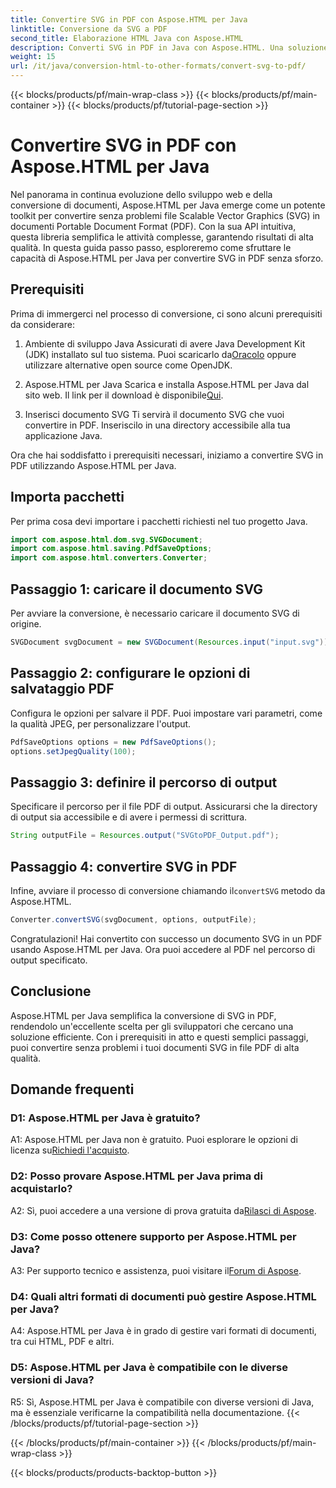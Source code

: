 ```yaml
---
title: Convertire SVG in PDF con Aspose.HTML per Java
linktitle: Conversione da SVG a PDF
second_title: Elaborazione HTML Java con Aspose.HTML
description: Converti SVG in PDF in Java con Aspose.HTML. Una soluzione perfetta per la conversione di documenti di alta qualità.
weight: 15
url: /it/java/conversion-html-to-other-formats/convert-svg-to-pdf/
---
```


{{< blocks/products/pf/main-wrap-class >}}
{{< blocks/products/pf/main-container >}}
{{< blocks/products/pf/tutorial-page-section >}}

# Convertire SVG in PDF con Aspose.HTML per Java


Nel panorama in continua evoluzione dello sviluppo web e della conversione di documenti, Aspose.HTML per Java emerge come un potente toolkit per convertire senza problemi file Scalable Vector Graphics (SVG) in documenti Portable Document Format (PDF). Con la sua API intuitiva, questa libreria semplifica le attività complesse, garantendo risultati di alta qualità. In questa guida passo passo, esploreremo come sfruttare le capacità di Aspose.HTML per Java per convertire SVG in PDF senza sforzo.

## Prerequisiti

Prima di immergerci nel processo di conversione, ci sono alcuni prerequisiti da considerare:

1. Ambiente di sviluppo Java
 Assicurati di avere Java Development Kit (JDK) installato sul tuo sistema. Puoi scaricarlo da[Oracolo](https://www.oracle.com/java/technologies/javase-downloads.html) oppure utilizzare alternative open source come OpenJDK.

2. Aspose.HTML per Java
 Scarica e installa Aspose.HTML per Java dal sito web. Il link per il download è disponibile[Qui](https://releases.aspose.com/html/java/).

3. Inserisci documento SVG
Ti servirà il documento SVG che vuoi convertire in PDF. Inseriscilo in una directory accessibile alla tua applicazione Java.

Ora che hai soddisfatto i prerequisiti necessari, iniziamo a convertire SVG in PDF utilizzando Aspose.HTML per Java.

## Importa pacchetti

Per prima cosa devi importare i pacchetti richiesti nel tuo progetto Java.

```java
import com.aspose.html.dom.svg.SVGDocument;
import com.aspose.html.saving.PdfSaveOptions;
import com.aspose.html.converters.Converter;
```

## Passaggio 1: caricare il documento SVG

Per avviare la conversione, è necessario caricare il documento SVG di origine.

```java
SVGDocument svgDocument = new SVGDocument(Resources.input("input.svg"));
```

## Passaggio 2: configurare le opzioni di salvataggio PDF

Configura le opzioni per salvare il PDF. Puoi impostare vari parametri, come la qualità JPEG, per personalizzare l'output.

```java
PdfSaveOptions options = new PdfSaveOptions();
options.setJpegQuality(100);
```

## Passaggio 3: definire il percorso di output

Specificare il percorso per il file PDF di output. Assicurarsi che la directory di output sia accessibile e di avere i permessi di scrittura.

```java
String outputFile = Resources.output("SVGtoPDF_Output.pdf");
```

## Passaggio 4: convertire SVG in PDF

 Infine, avviare il processo di conversione chiamando il`convertSVG` metodo da Aspose.HTML.

```java
Converter.convertSVG(svgDocument, options, outputFile);
```

Congratulazioni! Hai convertito con successo un documento SVG in un PDF usando Aspose.HTML per Java. Ora puoi accedere al PDF nel percorso di output specificato.

## Conclusione

Aspose.HTML per Java semplifica la conversione di SVG in PDF, rendendolo un'eccellente scelta per gli sviluppatori che cercano una soluzione efficiente. Con i prerequisiti in atto e questi semplici passaggi, puoi convertire senza problemi i tuoi documenti SVG in file PDF di alta qualità.

## Domande frequenti

### D1: Aspose.HTML per Java è gratuito?

 A1: Aspose.HTML per Java non è gratuito. Puoi esplorare le opzioni di licenza su[Richiedi l'acquisto](https://purchase.aspose.com/buy).

### D2: Posso provare Aspose.HTML per Java prima di acquistarlo?

 A2: Sì, puoi accedere a una versione di prova gratuita da[Rilasci di Aspose](https://releases.aspose.com/html/java).

### D3: Come posso ottenere supporto per Aspose.HTML per Java?

 A3: Per supporto tecnico e assistenza, puoi visitare il[Forum di Aspose](https://forum.aspose.com/).

### D4: Quali altri formati di documenti può gestire Aspose.HTML per Java?

A4: Aspose.HTML per Java è in grado di gestire vari formati di documenti, tra cui HTML, PDF e altri.

### D5: Aspose.HTML per Java è compatibile con le diverse versioni di Java?

R5: Sì, Aspose.HTML per Java è compatibile con diverse versioni di Java, ma è essenziale verificarne la compatibilità nella documentazione.
{{< /blocks/products/pf/tutorial-page-section >}}

{{< /blocks/products/pf/main-container >}}
{{< /blocks/products/pf/main-wrap-class >}}

{{< blocks/products/products-backtop-button >}}
